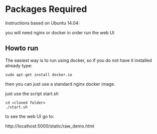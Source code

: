 # Packages Required

Instructions based on Ubuntu 14.04:
    
you will need nginx or docker in order run the web UI

## Howto run
The easiest way is to run using docker, so if you do not have it installed already type:
```
sudo apt-get install docker.io
```

then you can just use a standard nginx docker image.

just use the script start.sh
```
cd <cloned folder>
./start.sh
```

to see the web UI go to:

http://localhost:5000/static/raw_demo.html 
